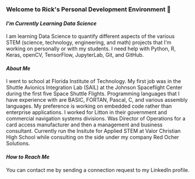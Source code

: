 ### Welcome to Rick's Personal Development Environment 👋


#### *I'm Currently Learning Data Science*
I am learning Data Science to quantify different aspects of the various STEM (science, technology, engineering, and math) projects that I'm working on personally or with my students.  I need help with Python, R, Keras, openCV, TensorFlow, JupyterLab, Git, and GitHub.

#### *About Me*
I went to school at Florida Institute of Technology.  My first job was in the Shuttle Avionics Integration Lab (SAIL) at the Johnson Spaceflight Center during the first five Space Shuttle Flights.  Programming languages that I have experience with are BASIC, FORTAN, Pascal, C, and various assembly languages.  My preference is working on embedded code rather than enterprise applications.  I worked for Litton in their government and commercial navigation systems divisions.  Was Director of Operations for a card access manufacturer and then a management and business consultant.  Currently run the Insitute for Applied STEM at Valor Christian High School while consulting on the side under my company Red Ocher Solutions.

#### *How to Reach Me*
You can contact me by sending a connection request to my LinkedIn profile.


<!--
**rmrusson/rmrusson** is a ✨ _special_ ✨ repository because its `README.md` (this file) appears on your GitHub profile.

Here are some ideas to get you started:

- 🔭 I’m currently working on ...
- 🌱 I’m currently learning ...
- 👯 I’m looking to collaborate on ...
- 🤔 I’m looking for help with ...
- 💬 Ask me about ...
- 📫 How to reach me: ...
- 😄 Pronouns: ...
- ⚡ Fun fact: ...
-->
